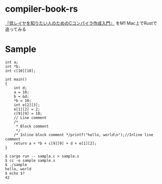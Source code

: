# compiler-book-rs

[『低レイヤを知りたい人のためのCコンパイラ作成入門』](https://www.sigbus.info/compilerbook) をM1 Mac上でRustで追ってみる

# Sample

```c: sample.c
int a;
int *b;
int c[10][10];

int main()
{
	int d;
	a = 10;
	b = &d;
	*b = 10;
	int e[2][3];
	e[1][2] = 2;
	c[9][9] = 10;
	// Line comment
	/*
	 * Block comment
	 */
	/* Inline block comment */printf("hello, world\n");//Inline line comment
	return a + *b + c[9][9] + d + e[1][2];
}
```

```shell
$ cargo run -- sample.c > sample.s
$ cc -o sample sample.s
$ ./sample
hello, world
$ echo $?
42
```

